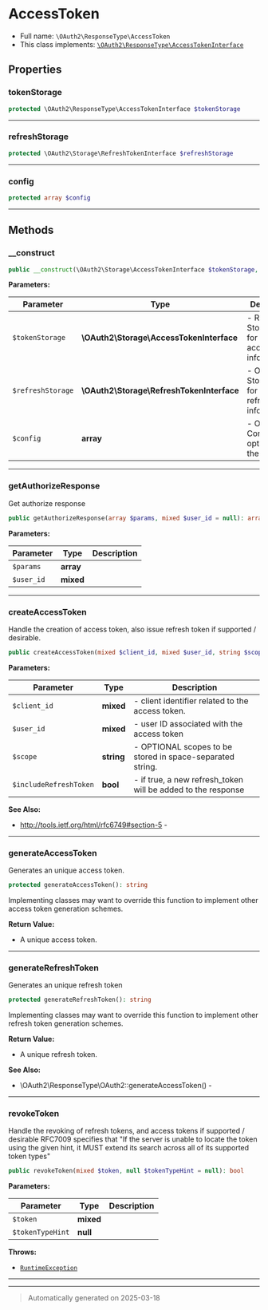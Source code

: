 
# AccessToken





* Full name: `\OAuth2\ResponseType\AccessToken`
* This class implements:
[`\OAuth2\ResponseType\AccessTokenInterface`](./AccessTokenInterface.md)



## Properties


### tokenStorage



```php
protected \OAuth2\ResponseType\AccessTokenInterface $tokenStorage
```






***

### refreshStorage



```php
protected \OAuth2\Storage\RefreshTokenInterface $refreshStorage
```






***

### config



```php
protected array $config
```






***

## Methods


### __construct



```php
public __construct(\OAuth2\Storage\AccessTokenInterface $tokenStorage, \OAuth2\Storage\RefreshTokenInterface $refreshStorage = null, array $config = array()): mixed
```








**Parameters:**

| Parameter | Type | Description |
|-----------|------|-------------|
| `$tokenStorage` | **\OAuth2\Storage\AccessTokenInterface** | - REQUIRED Storage class for saving access token information |
| `$refreshStorage` | **\OAuth2\Storage\RefreshTokenInterface** | - OPTIONAL Storage class for saving refresh token information |
| `$config` | **array** | - OPTIONAL Configuration options for the server |





***

### getAuthorizeResponse

Get authorize response

```php
public getAuthorizeResponse(array $params, mixed $user_id = null): array
```








**Parameters:**

| Parameter | Type | Description |
|-----------|------|-------------|
| `$params` | **array** |  |
| `$user_id` | **mixed** |  |





***

### createAccessToken

Handle the creation of access token, also issue refresh token if supported / desirable.

```php
public createAccessToken(mixed $client_id, mixed $user_id, string $scope = null, bool $includeRefreshToken = true): array
```








**Parameters:**

| Parameter | Type | Description |
|-----------|------|-------------|
| `$client_id` | **mixed** | - client identifier related to the access token. |
| `$user_id` | **mixed** | - user ID associated with the access token |
| `$scope` | **string** | - OPTIONAL scopes to be stored in space-separated string. |
| `$includeRefreshToken` | **bool** | - if true, a new refresh_token will be added to the response |





**See Also:**

* http://tools.ietf.org/html/rfc6749#section-5 - 

***

### generateAccessToken

Generates an unique access token.

```php
protected generateAccessToken(): string
```

Implementing classes may want to override this function to implement
other access token generation schemes.







**Return Value:**

- A unique access token.




***

### generateRefreshToken

Generates an unique refresh token

```php
protected generateRefreshToken(): string
```

Implementing classes may want to override this function to implement
other refresh token generation schemes.







**Return Value:**

- A unique refresh token.




**See Also:**

* \OAuth2\ResponseType\OAuth2::generateAccessToken() - 

***

### revokeToken

Handle the revoking of refresh tokens, and access tokens if supported / desirable
RFC7009 specifies that "If the server is unable to locate the token using
the given hint, it MUST extend its search across all of its supported token types"

```php
public revokeToken(mixed $token, null $tokenTypeHint = null): bool
```








**Parameters:**

| Parameter | Type | Description |
|-----------|------|-------------|
| `$token` | **mixed** |  |
| `$tokenTypeHint` | **null** |  |




**Throws:**

- [`RuntimeException`](../../RuntimeException.md)



***


***
> Automatically generated on 2025-03-18
